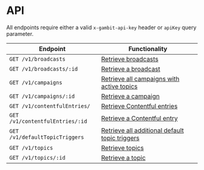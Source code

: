 # API

All endpoints require either a valid `x-gambit-api-key` header or `apiKey` query parameter.


Endpoint                                       | Functionality                                           
---------------------------------------------- | --------------------------------------------------------
`GET /v1/broadcasts` | [Retrieve broadcasts](endpoints/broadcasts.md#retrieve-broadcasts)
`GET /v1/broadcasts/:id` | [Retrieve a broadcast](endpoints/broadcasts.md#retrieve-broadcast)
`GET /v1/campaigns` | [Retrieve all campaigns with active topics](endpoints/campaigns.md#retrieve-all-campaigns)
`GET /v1/campaigns/:id` | [Retrieve a campaign](endpoints/campaigns.md#retrieve-campaign)
`GET /v1/contentfulEntries/` | [Retrieve Contentful entries](endpoints/contentfulEntries.md#retrieve-contentful-entries)
`GET /v1/contentfulEntries/:id` | [Retrieve a Contentful entry](endpoints/contentfulEntries.md#retrieve-contentful-entry)
`GET /v1/defaultTopicTriggers` | [Retrieve all additional default topic triggers](endpoints/defaultTopicTriggers.md)
`GET /v1/topics` | [Retrieve topics](endpoints/topics.md#retrieve-topics)
`GET /v1/topics/:id` | [Retrieve a topic](endpoints/topics.md#retrieve-topic)
